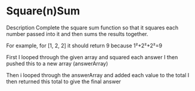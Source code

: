 # Square(n)Sum

Description
Complete the square sum function so that it squares each number passed into it and then sums the results together.

For example, for [1, 2, 2] it should return 9 because 1²+2²+2²=9

First I looped through the given array and squared each answer
I then pushed this to a new array (answerArray)

Then i looped through the answerArray and added each value to the total
I then returned this total to give the final answer
